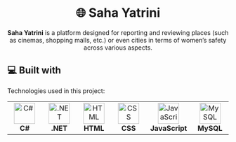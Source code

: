 <h1 align="center" id="title">🌐 Saha Yatrini</h1> <p align="center" id="description"> <strong>Saha Yatrini</strong> is a platform designed for reporting and reviewing places (such as cinemas, shopping malls, etc.) or even cities in terms of women’s safety across various aspects. </p>
<h2>💻 Built with</h2> <p align="left">Technologies used in this project:</p> <table align="center"> <tr> <td align="center" width="96"> <img src="https://cdn.jsdelivr.net/gh/devicons/devicon/icons/csharp/csharp-original.svg" width="48" height="48" alt="C#" /> <br /><strong>C#</strong> </td> <td align="center" width="96"> <img src="https://cdn.jsdelivr.net/gh/devicons/devicon/icons/dotnetcore/dotnetcore-original.svg" width="48" height="48" alt=".NET" /> <br /><strong>.NET</strong> </td> <td align="center" width="96"> <img src="https://cdn.jsdelivr.net/gh/devicons/devicon/icons/html5/html5-original.svg" width="48" height="48" alt="HTML" /> <br /><strong>HTML</strong> </td> <td align="center" width="96"> <img src="https://cdn.jsdelivr.net/gh/devicons/devicon/icons/css3/css3-original.svg" width="48" height="48" alt="CSS" /> <br /><strong>CSS</strong> </td> <td align="center" width="96"> <img src="https://cdn.jsdelivr.net/gh/devicons/devicon/icons/javascript/javascript-original.svg" width="48" height="48" alt="JavaScript" /> <br /><strong>JavaScript</strong> </td> <td align="center" width="96"> <img src="https://cdn.jsdelivr.net/gh/devicons/devicon/icons/mysql/mysql-original-wordmark.svg" width="48" height="48" alt="MySQL" /> <br /><strong>MySQL</strong> </td> </tr> </table>